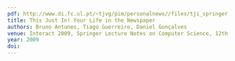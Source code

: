 ```yaml
---
pdf: http://www.di.fc.ul.pt/~tjvg/pim/personalnews//files/tji_springer.pdf
title: This Just In! Your Life in the Newspaper
authors: Bruno Antunes, Tiago Guerreiro, Daniel Gonçalves
venue: Interact 2009, Springer Lecture Notes on Computer Science, 12th IFIP TC13 Conference in Human-Computer Interaction. Uppsala, Sweden, August, 2009
year: 2009
doi: 
---
```

